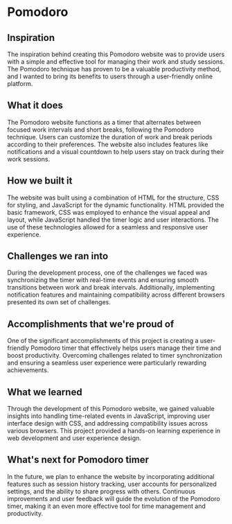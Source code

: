 # Pomodoro
## Inspiration
The inspiration behind creating this Pomodoro website was to provide users with a simple and effective tool for managing their work and study sessions. The Pomodoro technique has proven to be a valuable productivity method, and I wanted to bring its benefits to users through a user-friendly online platform.

## What it does
The Pomodoro website functions as a timer that alternates between focused work intervals and short breaks, following the Pomodoro technique. Users can customize the duration of work and break periods according to their preferences. The website also includes features like notifications and a visual countdown to help users stay on track during their work sessions.

## How we built it
The website was built using a combination of HTML for the structure, CSS for styling, and JavaScript for the dynamic functionality. HTML provided the basic framework, CSS was employed to enhance the visual appeal and layout, while JavaScript handled the timer logic and user interactions. The use of these technologies allowed for a seamless and responsive user experience.

## Challenges we ran into
During the development process, one of the challenges we faced was synchronizing the timer with real-time events and ensuring smooth transitions between work and break intervals. Additionally, implementing notification features and maintaining compatibility across different browsers presented its own set of challenges.

## Accomplishments that we're proud of
One of the significant accomplishments of this project is creating a user-friendly Pomodoro timer that effectively helps users manage their time and boost productivity. Overcoming challenges related to timer synchronization and ensuring a seamless user experience were particularly rewarding achievements.

## What we learned
Through the development of this Pomodoro website, we gained valuable insights into handling time-related events in JavaScript, improving user interface design with CSS, and addressing compatibility issues across various browsers. This project provided a hands-on learning experience in web development and user experience design.

## What's next for Pomodoro timer
In the future, we plan to enhance the website by incorporating additional features such as session history tracking, user accounts for personalized settings, and the ability to share progress with others. Continuous improvements and user feedback will guide the evolution of the Pomodoro timer, making it an even more effective tool for time management and productivity.

